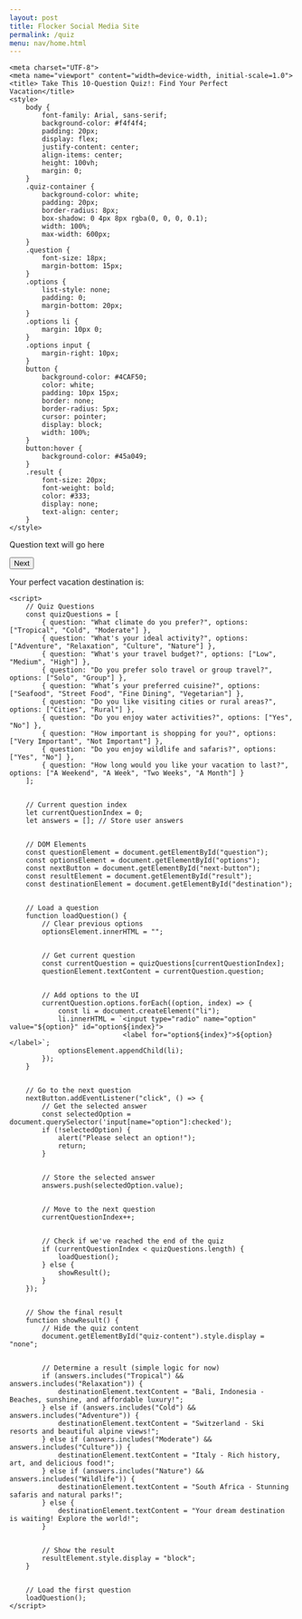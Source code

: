 ```yaml
---
layout: post
title: Flocker Social Media Site
permalink: /quiz
menu: nav/home.html
---
```

<!DOCTYPE html>
    <meta charset="UTF-8">
    <meta name="viewport" content="width=device-width, initial-scale=1.0">
    <title> Take This 10-Question Quiz!: Find Your Perfect Vacation</title>
    <style>
        body {
            font-family: Arial, sans-serif;
            background-color: #f4f4f4;
            padding: 20px;
            display: flex;
            justify-content: center;
            align-items: center;
            height: 100vh;
            margin: 0;
        }
        .quiz-container {
            background-color: white;
            padding: 20px;
            border-radius: 8px;
            box-shadow: 0 4px 8px rgba(0, 0, 0, 0.1);
            width: 100%;
            max-width: 600px;
        }
        .question {
            font-size: 18px;
            margin-bottom: 15px;
        }
        .options {
            list-style: none;
            padding: 0;
            margin-bottom: 20px;
        }
        .options li {
            margin: 10px 0;
        }
        .options input {
            margin-right: 10px;
        }
        button {
            background-color: #4CAF50;
            color: white;
            padding: 10px 15px;
            border: none;
            border-radius: 5px;
            cursor: pointer;
            display: block;
            width: 100%;
        }
        button:hover {
            background-color: #45a049;
        }
        .result {
            font-size: 20px;
            font-weight: bold;
            color: #333;
            display: none;
            text-align: center;
        }
    </style>
</head>
<body>
    <div class="quiz-container">
        <div id="quiz-content">
            <div class="question" id="question">Question text will go here</div>
            <ul class="options" id="options"></ul>
            <button id="next-button">Next</button>
        </div>
        <div class="result" id="result">
            <p>Your perfect vacation destination is:</p>
            <p id="destination"></p>
        </div>
    </div>


    <script>
        // Quiz Questions
        const quizQuestions = [
            { question: "What climate do you prefer?", options: ["Tropical", "Cold", "Moderate"] },
            { question: "What's your ideal activity?", options: ["Adventure", "Relaxation", "Culture", "Nature"] },
            { question: "What's your travel budget?", options: ["Low", "Medium", "High"] },
            { question: "Do you prefer solo travel or group travel?", options: ["Solo", "Group"] },
            { question: "What’s your preferred cuisine?", options: ["Seafood", "Street Food", "Fine Dining", "Vegetarian"] },
            { question: "Do you like visiting cities or rural areas?", options: ["Cities", "Rural"] },
            { question: "Do you enjoy water activities?", options: ["Yes", "No"] },
            { question: "How important is shopping for you?", options: ["Very Important", "Not Important"] },
            { question: "Do you enjoy wildlife and safaris?", options: ["Yes", "No"] },
            { question: "How long would you like your vacation to last?", options: ["A Weekend", "A Week", "Two Weeks", "A Month"] }
        ];


        // Current question index
        let currentQuestionIndex = 0;
        let answers = []; // Store user answers


        // DOM Elements
        const questionElement = document.getElementById("question");
        const optionsElement = document.getElementById("options");
        const nextButton = document.getElementById("next-button");
        const resultElement = document.getElementById("result");
        const destinationElement = document.getElementById("destination");


        // Load a question
        function loadQuestion() {
            // Clear previous options
            optionsElement.innerHTML = "";


            // Get current question
            const currentQuestion = quizQuestions[currentQuestionIndex];
            questionElement.textContent = currentQuestion.question;


            // Add options to the UI
            currentQuestion.options.forEach((option, index) => {
                const li = document.createElement("li");
                li.innerHTML = `<input type="radio" name="option" value="${option}" id="option${index}">
                                <label for="option${index}">${option}</label>`;
                optionsElement.appendChild(li);
            });
        }


        // Go to the next question
        nextButton.addEventListener("click", () => {
            // Get the selected answer
            const selectedOption = document.querySelector('input[name="option"]:checked');
            if (!selectedOption) {
                alert("Please select an option!");
                return;
            }


            // Store the selected answer
            answers.push(selectedOption.value);


            // Move to the next question
            currentQuestionIndex++;


            // Check if we've reached the end of the quiz
            if (currentQuestionIndex < quizQuestions.length) {
                loadQuestion();
            } else {
                showResult();
            }
        });


        // Show the final result
        function showResult() {
            // Hide the quiz content
            document.getElementById("quiz-content").style.display = "none";


            // Determine a result (simple logic for now)
            if (answers.includes("Tropical") && answers.includes("Relaxation")) {
                destinationElement.textContent = "Bali, Indonesia - Beaches, sunshine, and affordable luxury!";
            } else if (answers.includes("Cold") && answers.includes("Adventure")) {
                destinationElement.textContent = "Switzerland - Ski resorts and beautiful alpine views!";
            } else if (answers.includes("Moderate") && answers.includes("Culture")) {
                destinationElement.textContent = "Italy - Rich history, art, and delicious food!";
            } else if (answers.includes("Nature") && answers.includes("Wildlife")) {
                destinationElement.textContent = "South Africa - Stunning safaris and natural parks!";
            } else {
                destinationElement.textContent = "Your dream destination is waiting! Explore the world!";
            }


            // Show the result
            resultElement.style.display = "block";
        }


        // Load the first question
        loadQuestion();
    </script>

    
